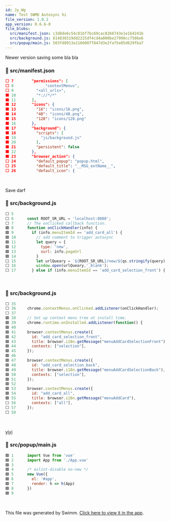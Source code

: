 ```yaml
---
id: Jy_Wg
name: Test SWMD Autosync hi
file_version: 1.0.2
app_version: 0.6.6-0
file_blobs:
  src/manifest.json: c3d8de6c54c81bf7bc69cac8268743e1e164241b
  src/background.js: 814830319dd2225df4cd4a000be27990cc7506e6
  src/popup/main.js: 503fd8913a1166007f847d3e2faf5e85d629fba7
---
```


Newer version saving some bla bla
<!-- NOTE-swimm-snippet: the lines below link your snippet to Swimm -->
### 📄 src/manifest.json
```json
⬜ 7        "permissions": [
⬜ 8              "contextMenus",
⬜ 9          "<all_urls>",
🟩 10         "*://*/*"
🟩 11       ],
🟩 12       "icons": {
🟩 13         "16": "icons/16.png",
🟩 14         "48": "icons/48.png",
🟩 15         "128": "icons/128.png"
🟩 16       },
🟩 17       "background": {
🟩 18         "scripts": [
🟩 19           "js/background.js"
🟩 20         ],
🟩 21         "persistent": false
🟩 22       },
🟩 23       "browser_action": {
⬜ 24         "default_popup": "popup.html",
⬜ 25         "default_title": "__MSG_extName__",
⬜ 26         "default_icon": {
```

<br/>

Save darf
<!-- NOTE-swimm-snippet: the lines below link your snippet to Swimm -->
### 📄 src/background.js
```javascript
⬜ 5      
⬜ 6      const ROOT_SR_URL = 'localhost:8080';
⬜ 7      // The onClicked callback function.
🟩 8      function onClickHandler(info) {
🟩 9        if (info.menuItemId == 'add_card_all') {
🟩 10         // add comment to trigger autosync
🟩 11         let query = {
🟩 12           type: 'new',
🟩 13           surl: info.pageUrl
🟩 14         }
⬜ 15         let urlQueary = `${ROOT_SR_URL}/new/${qs.stringify(query)}`;
⬜ 16         window.open(urlQueary,'_blank');
⬜ 17       } else if (info.menuItemId == 'add_card_selection_front') {
```

<br/>

<!-- NOTE-swimm-snippet: the lines below link your snippet to Swimm -->
### 📄 src/background.js
```javascript
⬜ 35     
⬜ 36     chrome.contextMenus.onClicked.addListener(onClickHandler);
⬜ 37     
🟩 38     // Set up context menu tree at install time.
🟩 39     chrome.runtime.onInstalled.addListener(function() {
🟩 40     
🟩 41     browser.contextMenus.create({
🟩 42       id: "add_card_selection_front",
🟩 43       title: browser.i18n.getMessage("menuAddCardSelectionFront"),
🟩 44       contexts: ["selection"],
🟩 45     });
🟩 46     
🟩 47     browser.contextMenus.create({
🟩 48       id: "add_card_selection_back",
🟩 49       title: browser.i18n.getMessage("menuAddCardSelectionBack"),
🟩 50       contexts: ["selection"],
🟩 51     });
🟩 52     
🟩 53     browser.contextMenus.create({
🟩 54       id: "add_card_all",
🟩 55       title: browser.i18n.getMessage("menuAddCard"),
⬜ 56       contexts: ["all"],
⬜ 57     });
⬜ 58     
```

<br/>

yjyj
<!-- NOTE-swimm-snippet: the lines below link your snippet to Swimm -->
### 📄 src/popup/main.js
```javascript
🟩 1      import Vue from 'vue'
🟩 2      import App from './App.vue'
🟩 3      
🟩 4      /* eslint-disable no-new */
🟩 5      new Vue({
🟩 6        el: '#app',
🟩 7        render: h => h(App)
🟩 8      })
🟩 9      
```

<br/>

This file was generated by Swimm. [Click here to view it in the app](http://localhost:5001/repos/Z2l0aHViJTNBJTNBc3ItZXh0ZW5zaW9uJTNBJTNBZG91ZWs=/docs/Jy_Wg).